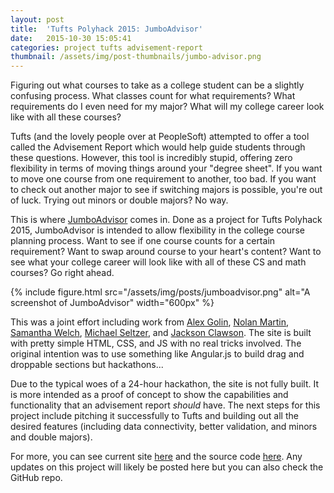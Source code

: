 ```yaml
---
layout: post
title:  'Tufts Polyhack 2015: JumboAdvisor'
date:   2015-10-30 15:05:41
categories: project tufts advisement-report
thumbnail: /assets/img/post-thumbnails/jumbo-advisor.png
---
```


Figuring out what courses to take as a college student can be a slightly confusing process. What classes count for what requirements? What requirements do I even need for my major? What will my college career look like with all these courses?

Tufts (and the lovely people over at PeopleSoft) attempted to offer a tool called the Advisement Report which would help guide students through these questions. However, this tool is incredibly stupid, offering zero flexibility in terms of moving things around your "degree sheet". If you want to move one course from one requirement to another, too bad. If you want to check out another major to see if switching majors is possible, you're out of luck. Trying out minors or double majors? No way.

This is where [JumboAdvisor](http://ben-tanen.github.io/jumbo-advisor/) comes in. Done as a project for Tufts Polyhack 2015, JumboAdvisor is intended to allow flexibility in the college course planning process. Want to see if one course counts for a certain requirement? Want to swap around course to your heart's content? Want to see what your college career will look like with all of these CS and math courses? Go right ahead.

{% include figure.html src="/assets/img/posts/jumboadvisor.png" alt="A screenshot of JumboAdvisor" width="600px" %}

This was a joint effort including work from [Alex Golin](https://github.com/agolin95), [Nolan Martin](https://github.com/menlonoma), [Samantha Welch](https://github.com/swelch01), [Michael Seltzer](https://github.com/mseltzer94), and [Jackson Clawson](https://github.com/jclaw). The site is built with pretty simple HTML, CSS, and JS with no real tricks involved. The original intention was to use something like Angular.js to build drag and droppable sections but hackathons...

Due to the typical woes of a 24-hour hackathon, the site is not fully built. It is more intended as a proof of concept to show the capabilities and functionality that an advisement report *should* have. The next steps for this project include pitching it successfully to Tufts and building out all the desired features (including data connectivity, better validation, and minors and double majors).

For more, you can see current site [here](http://ben-tanen.github.io/jumbo-advisor/) and the source code [here](https://github.com/ben-tanen/jumbo-advisor). Any updates on this project will likely be posted here but you can also check the GitHub repo.


